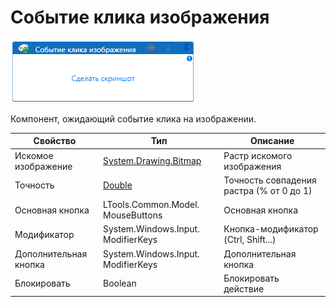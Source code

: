 # Событие клика изображения

![](../../../../resources/activities/basic/ocr/events/image-134.png)



Компонент, ожидающий событие клика на изображении.

| Свойство              | Тип                                | Описание                                 |
| --------------------- | ---------------------------------- | ---------------------------------------- |
| Искомое изображение   | [System.Drawing.Bitmap](https://learn.microsoft.com/ru-ru/dotnet/api/system.drawing.bitmap?redirectedfrom=MSDN&view=netframework-4.8)              | Растр искомого изображения               |
| Точность              | [Double](https://learn.microsoft.com/ru-ru/dotnet/api/system.double?view=net-5.0&viewFallbackFrom=windowsdesktop-3.0)                             | Точность совпадения растра (% от 0 до 1) |
| Основная кнопка       | LTools.Common.Model. MouseButtons  | Основная кнопка                          |
| Модификатор           | System.Windows.Input. ModifierKeys | Кнопка-модификатор (Ctrl, Shift...)      |
| Дополнительная кнопка | System.Windows.Input. ModifierKeys | Дополнительная кнопка                    |
| Блокировать           | Boolean                            | Блокировать действие                     |
